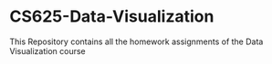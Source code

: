 # CS625-Data-Visualization
This Repository contains all the homework assignments of the Data Visualization course 
